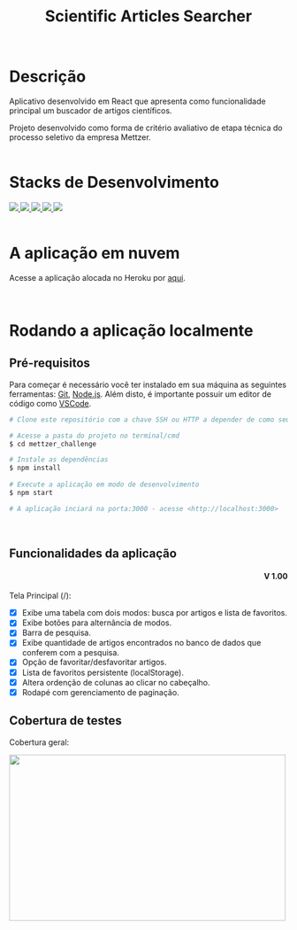 <h1 align="center">Scientific Articles Searcher</h1>
<br>

# Descrição
Aplicativo desenvolvido em React que apresenta como funcionalidade principal um buscador de artigos científicos.

Projeto desenvolvido como forma de critério avaliativo de etapa técnica do processo seletivo da empresa Mettzer.
<br><br>

# Stacks de Desenvolvimento

<div>
  <a href="https://javascript.info/">
    <img src="https://img.shields.io/badge/javascript-339933?style=for-the-badge&logo=javascript&color=black" />
  </a>
  <a href="https://developer.mozilla.org/pt-BR/docs/Web/HTML">
    <img src="https://img.shields.io/badge/html5-339933?style=for-the-badge&logo=html5&color=black" />
  </a>
  <a href="https://www.w3schools.com/cssref/">
    <img src="https://img.shields.io/badge/css-339933?style=for-the-badge&logo=css3&color=black" />
  </a>
  <a href="https://pt-br.reactjs.org/docs/getting-started.html">
    <img src="https://img.shields.io/badge/React-339933?style=for-the-badge&logo=react&color=black" />
  </a>
  <a href="https://styled-components.com/docs">
    <img src="https://img.shields.io/badge/Styled--Components-339933?style=for-the-badge&logo=styledcomponents&color=black" />
  </a>
</div>
<br>

# A aplicação em nuvem

Acesse a aplicação alocada no Heroku por <a href="https://mettzer-challenge.herokuapp.com/">aqui<a/>.

<br>  

# Rodando a aplicação localmente
## Pré-requisitos

Para começar é necessário você ter instalado em sua máquina as seguintes ferramentas: [Git](https://git-scm.com), [Node.js](https://nodejs.org/en/). Além disto, é importante possuir um editor de código como [VSCode](https://code.visualstudio.com/).

```bash
# Clone este repositório com a chave SSH ou HTTP a depender de como seu git está configurado.

# Acesse a pasta do projeto no terminal/cmd
$ cd mettzer_challenge

# Instale as dependências
$ npm install
	
# Execute a aplicação em modo de desenvolvimento
$ npm start

# A aplicação inciará na porta:3000 - acesse <http://localhost:3000>
```

<br>

## Funcionalidades da aplicação

<div align=right>
	<h4>V 1.00</h4>

</div>

Tela Principal (/):
- [x] Exibe uma tabela com dois modos: busca por artigos e lista de favoritos.
- [x] Exibe botões para alternância de modos.
- [x] Barra de pesquisa.
- [x] Exibe quantidade de artigos encontrados no banco de dados que conferem com a pesquisa.
- [x] Opção de favoritar/desfavoritar artigos.
- [x] Lista de favoritos persistente (localStorage).
- [x] Altera ordenção de colunas ao clicar no cabeçalho.
- [x] Rodapé com gerenciamento de paginação.

## Cobertura de testes
Cobertura geral: 
<div align="left">
	<img src="/images/cobertura_testes_front.jpg" align="center" width="500px" height="300px"/>
</div>
